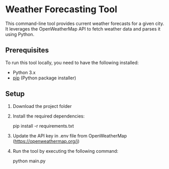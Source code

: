 # Weather Forecasting Tool

This command-line tool provides current weather forecasts for a given city. It leverages the OpenWeatherMap API to fetch weather data and parses it using Python.

## Prerequisites

To run this tool locally, you need to have the following installed:

- Python 3.x
- [pip](https://pip.pypa.io/en/stable/installing/) (Python package installer)

## Setup

1. Download the project folder

2. Install the required dependencies:

    pip install -r requirements.txt

3. Update the API key in .env file from OpenWeatherMap (https://openweathermap.org/j)

4. Run the tool by executing the following command:

    python main.py